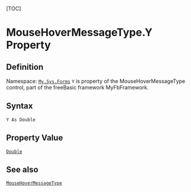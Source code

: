 [TOC]
# MouseHoverMessageType.Y Property

## Definition
Namespace: [`My.Sys.Forms`](My.Sys.Forms.md)
`Y` is property of the MouseHoverMessageType control, part of the freeBasic framework MyFbFramework.
## Syntax
```freeBasic
Y As Double
```
## Property Value
[`Double`]("https://www.freebasic.net/wiki/KeyPgDouble")
## See also
[`MouseHoverMessageType`](MouseHoverMessageType.md)

